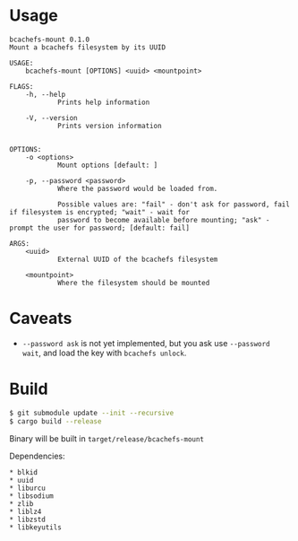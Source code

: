 Usage
=====

```
bcachefs-mount 0.1.0
Mount a bcachefs filesystem by its UUID

USAGE:
    bcachefs-mount [OPTIONS] <uuid> <mountpoint>

FLAGS:
    -h, --help       
            Prints help information

    -V, --version    
            Prints version information


OPTIONS:
    -o <options>                 
            Mount options [default: ]

    -p, --password <password>    
            Where the password would be loaded from.
            
            Possible values are: "fail" - don't ask for password, fail if filesystem is encrypted; "wait" - wait for
            password to become available before mounting; "ask" -  prompt the user for password; [default: fail]

ARGS:
    <uuid>          
            External UUID of the bcachefs filesystem

    <mountpoint>    
            Where the filesystem should be mounted
```

Caveats
=======

* `--password ask` is not yet implemented, but you ask use `--password wait`, and load the key with `bcachefs unlock`.

Build
=====

```sh
$ git submodule update --init --recursive
$ cargo build --release
```

Binary will be built in `target/release/bcachefs-mount`

Dependencies:

    * blkid
    * uuid
    * liburcu
    * libsodium
    * zlib
    * liblz4
    * libzstd
    * libkeyutils
